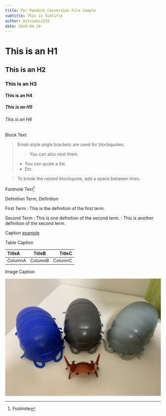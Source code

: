 ```yaml
---
title: For Pandock Conversion File Sample
subtitle: This is Subtitle
author: mitsuaki1229
date: 2019-04-10
---
```


# This is an H1

## This is an H2

### This is an H3

#### This is an H4

##### This is an H5

###### This is an H6

Block Text

> Email-style angle brackets are used for blockquotes.
>
> > You can also nest them.
>
> - You can quote a list.
> - Etc.

> To break the nested blockquote, add a space between lines.

Footnote Text[^1]

[^1]: Footnote

Definition Term, Definition

First Term
: This is the definition of the first term.

Second Term
: This is one definition of the second term.
: This is another definition of the second term.

Caption
 [example](http://example.com "Caption")

Table Caption

| TitleA | TitleB | TitleC |
|:-|:-:|-:|
| ColumnA | ColumnB | ColumnC |

Image Caption

![Image](https://raw.githubusercontent.com/mitsuaki1229/Sample/master/Documents/ForPandockConversionFile/Images/01.jpg "01 Image Caption")


